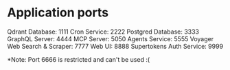 # Application ports

Qdrant Database: 1111
Cron Service: 2222
Postgred Database: 3333
GraphQL Server: 4444
MCP Server: 5050
Agents Service: 5555
Voyager Web Search & Scraper: 7777
Web UI: 8888
Supertokens Auth Service: 9999


*Note: Port 6666 is restricted and can't be used :(